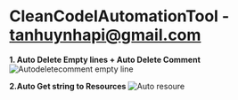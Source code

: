 # CleanCodelAutomationTool - tanhuynhapi@gmail.com
**1. Auto Delete Empty lines + Auto Delete Comment**
![Autodeletecomment empty line](https://github.com/huynhtan126/CleanCodelAutomationTool/assets/22351132/14225029-741e-474e-b915-f199c68d7442)

**2.Auto Get string to Resources**
![Auto resoure](https://github.com/huynhtan126/CleanCodelAutomationTool/assets/22351132/112a11b7-85af-4753-ab30-23fdbb05d53e)
